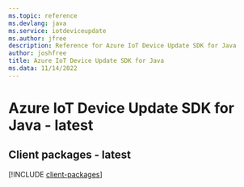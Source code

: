```yaml
---
ms.topic: reference
ms.devlang: java
ms.service: iotdeviceupdate
ms.author: jfree
description: Reference for Azure IoT Device Update SDK for Java
author: joshfree
title: Azure IoT Device Update SDK for Java
ms.data: 11/14/2022
---
```

# Azure IoT Device Update SDK for Java - latest

## Client packages - latest
[!INCLUDE [client-packages](iot-device-update-client-index.md)]